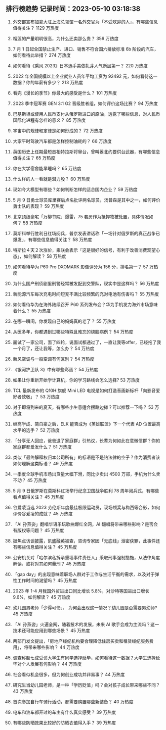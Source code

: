 
## 排行榜趋势 记录时间：2023-05-10 03:18:38
  
  1. 外交部宣布加拿大驻上海总领馆一名外交官为「不受欢迎的人」，有哪些信息值得关注？ 1129 万热度
    
  2. 榴莲的产量明明很高，为什么还卖那么贵？ 356 万热度
    
  3. 7 月 1 日起全国禁止生产、进口、销售不符合国六排放标准 6b 阶段的汽车，如何看待此举措？ 274 万热度
    
  4. 如何看待《乘风 2023》日本选手美依礼芽人气断层第一？ 220 万热度
    
  5. 2022 年全国规模以上企业就业人员年平均工资为 92492 元，如何看待这一数据？你的年薪有多少？ 213 万热度
    
  6. 看完《漫长的季节》你最大的感受是什么？ 101 万热度
    
  7. 2023 季中冠军赛 GEN 3:1 G2 晋级胜者组，如何评价这场比赛？ 94 万热度
    
  8. 巴基斯坦或使用人民币支付从俄罗斯进口的原油，透露了哪些信息，对人民币国际化进程有怎样的意义？ 85 万热度
    
  9. 宇宙中的规律和定律是如何形成的？ 72 万热度
    
  10. 大家平时驾驶汽车都是怎样控制油耗的？ 66 万热度
    
  11. 英国历史上任期最短首相特拉斯将窜台，曾叫嚣北约要供台武器，有哪些信息值得关注？ 65 万热度
    
  12. 你在大学宿舍能早睡吗？ 65 万热度
    
  13. 什么样的人一看就是潜力股？ 60 万热度
    
  14. 现如今大模型有哪些？如何判断怎样的适合国内企业？ 59 万热度
    
  15. 5 月 9 日勇士球员库里赛后点名批评两名球员，汤普森是其中之一，如何评价勇士队的表现？ 59 万热度
    
  16. 北京顶级豪宅「万柳书院」爆雷，75 套房作为抵押物被处置，具体情况如何？ 58 万热度
    
  17. 莫斯科举行胜利日红场阅兵，普京发表讲话称「一场针对俄罗斯的真正战争已爆发」，有哪些信息值得关注？ 58 万热度
    
  18. 特斯拉４天２次涨价，乘联会表示「这是很好的信号，有利于改善消费观望心态」，如何解读？ 58 万热度
    
  19. 如何看待华为 P60 Pro DXOMARK 影像评分为 156 分，排名第一？ 57 万热度
    
  20. 为什么国产刑侦剧里刑警经常被发配到交警队，现实中是这样吗？ 56 万热度
    
  21. 新能源汽车每次充电时间短充不满比较频繁的充对电池有伤害吗？ 55 万热度
    
  22. 如何看待华为在海外陆续召开 P60 系列发布会？华为手机发力海外市场意味着什么？ 55 万热度
    
  23. 在哪一瞬间，你发现自己的妈妈真的老了？ 55 万热度
    
  24. 从医多年，你都遇到过哪些特殊且难忘的烧脑病例？ 54 万热度
    
  25. 面试了一家公司，面了四轮，说面试都通过了，一直让我等offer，已经拖了我一个月了，还让我等，怎么办？ 54 万热度
    
  26. 新风空调与一般空调有何区别？ 54 万热度
    
  27. 《银河护卫队 3》中有哪些彩蛋？ 54 万热度
    
  28. 如果让你重新开始学计算机，你的学习路线会怎么选择? 53 万热度
    
  29. TCL 最新发布的 Q10H 旗舰 Mini LED 电视是如何打造音画新标杆「向影音爱好者致敬」？ 53 万热度
    
  30. 对于即将到来的夏天，有哪些小生意适合摆路边摊？可以推荐一下吗？ 53 万热度
    
  31. 继高学成、简自豪之后，ELK 能否成为《英雄联盟》下一个代表 AD 位置最高水平的选手？ 52 万热度
    
  32. 「分享无人回应，爸爸退了家庭群」引热议，长辈为何如此在意微信群？你的家庭群都爱发什么？ 51 万热度
    
  33. 类似「最终解释权归本公司所有」的标语是不是钻法律的空子？作为消费者该如何理解这类标语？ 49 万热度
    
  34. 一季度全球手机市场出货量大幅下滑，同比少卖出 4500 万部，手机为什么卖不动？ 45 万热度
    
  35. 5 月 9 日俄罗斯在莫斯科红场举行纪念卫国战争胜利 78 周年阅兵式，有哪些看点值得关注？ 45 万热度
    
  36. 谷爱凌当选 2023 劳伦斯年度最佳极限运动员，现场领奖与梅西等合影，如何评价谷爱凌的成就？ 45 万热度
    
  37. 「AI 孙燕姿」翻唱华语乐坛歌曲爆红全网，AI 翻唱将带来哪些影响？是否会有版权等问题？ 45 万热度
    
  38. 据焦点访谈披露，凯盛融英被查，咨询专家因「无底线」泄密获罪，此事件还有哪些信息值得关注？ 45 万热度
    
  39. 公安机关对「哈尔滨私拆承重墙事件责任人」采取刑事强制措施，从法律角度解读，或将对其如何量刑？ 45 万热度
    
  40. 「gap day」的出现意味着职场人群对于工作与生活平衡的需求，以及对于弹性工作时间的渴望吗？ 45 万热度
    
  41. 2023 年 1-4 月我国外贸进出口同比增长 5.8%，对沙特等国进出口增长 9.6%，如何解读？ 45 万热度
    
  42. 幼儿园男老师「少得可怜」， 为何会出现这一情况？幼儿园是否需要男幼师? 45 万热度
    
  43. 「AI 孙燕姿」火遍全网，随着技术的发展，未来 AI 歌手会成为主流吗？这一技术还可能应用到哪些场景？ 45 万热度
    
  44. 两部门发文提出，「房地产经纪机构要合理降低住房买卖和租赁经纪服务费用」，将带来哪些影响？ 44 万热度
    
  45. 调查称超七成受访大学生有同学选择延毕，如何看待这一数据？大学生选择延毕对个人发展有何影响？ 44 万热度
    
  46. 社会看似机会很多，但为何创业成功并非易事？ 44 万热度
    
  47. 研究生当幼儿园老师，是一种「学历贬值」吗？会对孩子成长带来哪些不同？ 43 万热度
    
  48. 首次参加自行车骑行活动，都需要购置哪些新装备？ 40 万热度
    
  49. 电车和油车都开过的车主有什么真实感受？ 39 万热度
    
  50. 有哪些防晒效果比较好的防晒衣值得入手？ 39 万热度
    